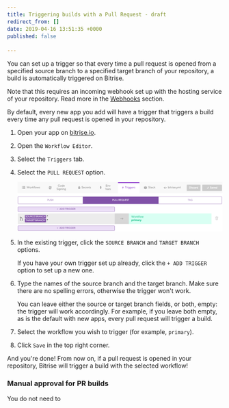 ```yaml
---
title: Triggering builds with a Pull Request - draft
redirect_from: []
date: 2019-04-16 13:51:35 +0000
published: false

---
```

You can set up a trigger so that every time a pull request is opened from a specified source branch to a specified target branch of your repository, a build is automatically triggered on Bitrise.

Note that this requires an incoming webhook set up with the hosting service of your repository. Read more in the [Webhooks](/webhooks) section.

By default, every new app you add will have a trigger that triggers a build every time any pull request is opened in your repository.

1. Open your app on [bitrise.io](https://www.bitrise.io).
2. Open the `Workflow Editor`.
3. Select the `Triggers` tab.
4. Select the `PULL REQUEST` option.

   ![](/img/trigger-pull-request.png)
5. In the existing trigger, click the `SOURCE BRANCH` and `TARGET BRANCH` options.

   If you have your own trigger set up already, click the `+ ADD TRIGGER` option to set up a new one.
6. Type the names of the source branch and the target branch. Make sure there are no spelling errors, otherwise the trigger won't work.

   You can leave either the source or target branch fields, or both, empty: the trigger will work accordingly. For example, if you leave both empty, as is the default with new apps, every pull request will trigger a build.
7. Select the workflow you wish to trigger (for example, `primary`).
8. Click `Save` in the top right corner.

And you're done! From now on, if a pull request is opened in your repository, Bitrise will trigger a build with the selected workflow!

### Manual approval for PR builds 

You do not need to 